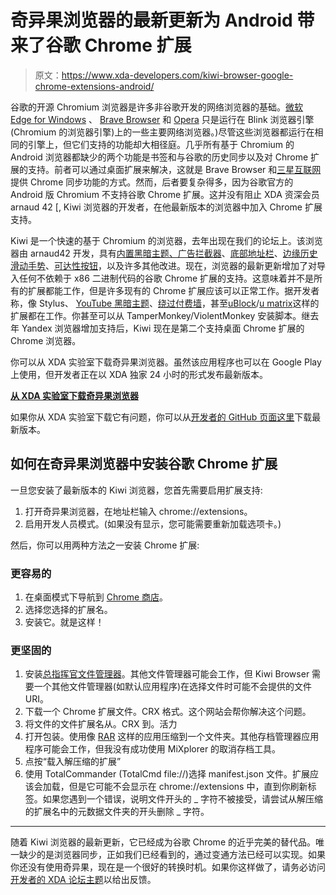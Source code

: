 # 奇异果浏览器的最新更新为 Android 带来了谷歌 Chrome 扩展

> 原文：<https://www.xda-developers.com/kiwi-browser-google-chrome-extensions-android/>

谷歌的开源 Chromium 浏览器是许多非谷歌开发的网络浏览器的基础。[微软 Edge for Windows](https://www.xda-developers.com/microsoft-chromium-based-browser-replace-edge/) 、 [Brave Browser](https://www.xda-developers.com/brave-browser-blocks-ads/) 和 [Opera](https://www.xda-developers.com/opera-touch-new-mobile-browser-optimized-one-handed-use/) 只是运行在 Blink 浏览器引擎(Chromium 的浏览器引擎)上的一些主要网络浏览器。)尽管这些浏览器都运行在相同的引擎上，但它们支持的功能却大相径庭。几乎所有基于 Chromium 的 Android 浏览器都缺少的两个功能是书签和与谷歌的历史同步以及对 Chrome 扩展的支持。前者可以通过桌面扩展来解决，这就是 Brave Browser 和[三星互联网](https://www.xda-developers.com/samsung-internet-92-beta-one-ui-night-mode-smart-anti-tracking/)提供 Chrome 同步功能的方式。然而，后者要复杂得多，因为谷歌官方的 Android 版 Chromium 不支持谷歌 Chrome 扩展。这并没有阻止 XDA 资深会员 arnaud 42 [, Kiwi 浏览器的开发者，在他最新版本的浏览器中加入 Chrome 扩展支持。

Kiwi 是一个快速的基于 Chromium 的浏览器，去年出现在我们的论坛上。该浏览器由 arnaud42 开发，具有[内置黑暗主题、广告拦截器](https://www.xda-developers.com/kiwi-chrome-browser-dark-theme-ad-blocker/)、[底部地址栏](https://www.xda-developers.com/kiwi-browser-chrome-home-bottom-address-bar/)、[边缘历史滑动手势](https://www.xda-developers.com/kiwi-browser-edge-history-swipe-gestures/)、[可达性按钮](https://www.xda-developers.com/kiwi-browser-update-reachability-button/)，以及许多其他改进。现在，浏览器的最新更新增加了对导入任何不依赖于 x86 二进制代码的谷歌 Chrome 扩展的支持。这意味着并不是所有的扩展都能工作，但是许多现有的 Chrome 扩展应该可以正常工作。据开发者称，像 Stylus、 [YouTube 黑暗主题](https://chrome.google.com/webstore/detail/youtube-dark-theme/icgoeaddhagkbjnnigiblfebijeinfme?hl=en)、[绕过付费墙](https://github.com/iamadamdev/bypass-paywalls-chrome)，甚至[uBlock](https://www.ublock.org/)/[u matrix](https://chrome.google.com/webstore/detail/umatrix/ogfcmafjalglgifnmanfmnieipoejdcf?hl=en)这样的扩展都在工作。你甚至可以从 TamperMonkey/ViolentMonkey 安装脚本。继去年 Yandex 浏览器增加支持后，Kiwi 现在是第二个支持桌面 Chrome 扩展的 Chrome 浏览器。

你可以从 XDA 实验室下载奇异果浏览器。虽然该应用程序也可以在 Google Play 上使用，但开发者正在以 XDA 独家 24 小时的形式发布最新版本。

[**从 XDA 实验室下载奇异果浏览器**](https://labs.xda-developers.com/store/app/com.kiwibrowser.browser)

如果你从 XDA 实验室下载它有问题，你可以从[开发者的 GitHub 页面这里](https://github.com/kiwibrowser/android/releases/tag/Upsilon)下载最新版本。

## 如何在奇异果浏览器中安装谷歌 Chrome 扩展

一旦您安装了最新版本的 Kiwi 浏览器，您首先需要启用扩展支持:

1.  打开奇异果浏览器，在地址栏输入 chrome://extensions。
2.  启用开发人员模式。(如果没有显示，您可能需要重新加载选项卡。)

然后，你可以用两种方法之一安装 Chrome 扩展:

### 更容易的

1.  在桌面模式下导航到 [Chrome 商店](https://chrome.google.com/webstore/category/extensions)。
2.  选择您选择的扩展名。
3.  安装它。就是这样！

### 更坚固的

1.  安装[总指挥官文件管理器](https://play.google.com/store/apps/details?id=com.ghisler.android.TotalCommander)。其他文件管理器可能会工作，但 Kiwi Browser 需要一个其他文件管理器(如默认应用程序)在选择文件时可能不会提供的文件 URI。
2.  下载一个 Chrome 扩展文件。CRX 格式。这个网站会帮你解决这个问题。
3.  将文件的文件扩展名从。CRX 到。活力
4.  打开包装。使用像 [RAR](https://play.google.com/store/apps/details?id=com.rarlab.rar) 这样的应用压缩到一个文件夹。其他存档管理器应用程序可能会工作，但我没有成功使用 MiXplorer 的取消存档工具。
5.  点按“载入解压缩的扩展”
6.  使用 TotalCommander (TotalCmd file://)选择 manifest.json 文件。扩展应该会加载，但是它可能不会显示在 chrome://extensions 中，直到你刷新标签。如果您遇到一个错误，说明文件开头的 _ 字符不被接受，请尝试从解压缩的扩展名中的元数据文件夹的开头删除 _ 字符。

* * *

随着 Kiwi 浏览器的最新更新，它已经成为谷歌 Chrome 的近乎完美的替代品。唯一缺少的是浏览器同步，正如我们已经看到的，通过变通方法已经可以实现。如果你还没有使用奇异果，现在是一个很好的转换时机。如果你这样做了，请务必访问[开发者的 XDA 论坛主题](https://forum.xda-developers.com/android/apps-games/app-kiwi-browser-chromium-adblock-caf-t3797252)以给出反馈。